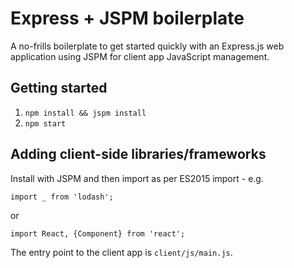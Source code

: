 # Express + JSPM boilerplate

A no-frills boilerplate to get started quickly with an Express.js
web application using JSPM for client app JavaScript management.

## Getting started
1. `npm install && jspm install`
2. `npm start`

## Adding client-side libraries/frameworks
Install with JSPM and then import as per ES2015 import - e.g.

`import _ from 'lodash';`

or

`import React, {Component} from 'react';`

The entry point to the client app is `client/js/main.js`.
